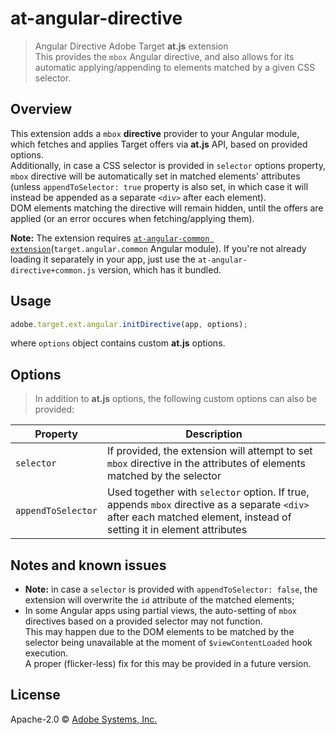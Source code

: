 # at-angular-directive
> Angular Directive Adobe Target **at.js** extension  
> This provides the `mbox` Angular directive, and also allows for its automatic applying/appending to elements matched by a given CSS selector.

## Overview

This extension adds a `mbox` **directive** provider to your Angular module, which fetches and applies Target offers via **at.js** API, based on provided options.  
Additionally, in case a CSS selector is provided in `selector` options property, `mbox` directive will be automatically set in matched elements' attributes (unless `appendToSelector: true` property is also set, in which case it will instead be appended as a separate `<div>` after each element).  
DOM elements matching the directive will remain hidden, until the offers are applied (or an error occures when fetching/applying them).  
  
**Note:** The extension requires [`at-angular-common extension`](../common/)(`target.angular.common` Angular module). If you're not already loading it separately in your app, just use the `at-angular-directive+common.js` version, which has it bundled.

## Usage

```javascript
adobe.target.ext.angular.initDirective(app, options);
```

where `options` object contains custom **at.js** options.  

## Options

> In addition to **at.js** options, the following custom options can also be provided:

Property | Description
--------- | -----------
`selector` | If provided, the extension will attempt to set `mbox` directive in the attributes of elements matched by the selector
`appendToSelector` | Used together with `selector` option. If true, appends `mbox` directive as a separate `<div>` after each matched element, instead of setting it in element attributes

## Notes and known issues

* **Note:** in case a `selector` is provided with `appendToSelector: false`, the extension will overwrite the `id` attribute of the matched elements;
* In some Angular apps using partial views, the auto-setting of `mbox` directives based on a provided selector may not function.  
This may happen due to the DOM elements to be matched by the selector being unavailable at the moment of `$viewContentLoaded` hook execution.  
A proper (flicker-less) fix for this may be provided in a future version.

## License

Apache-2.0 © [Adobe Systems, Inc.](http://www.adobe.com)
